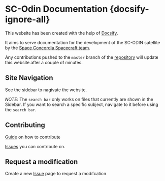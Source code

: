 <!-- The {docsify-ignore-all} is to prevent docsify for creating a table of content inside the sidebar for this page -->
# SC-Odin Documentation {docsify-ignore-all}

This website has been created with the help of [Docsify](https://docsify.js.org/#/).

It aims to serve documentation for the development of the SC-ODIN satellite by the [Space Concordia Spacecraft team](https://spaceconcordia.github.io/spacecraft.html).

Any contributions pushed to the `master` branch of the [repository](https://github.com/spaceconcordia/sc-odin-docs) will update this website after a couple of minutes.

## Site Navigation

See the sidebar to nagivate the website.

_NOTE_: The `search bar` only works on files that currently are shown in the Sidebar. If you want to search a specific subject, navigate to it before using the `search bar`.

## Contributing

[Guide](guide-contribution.md) on how to contribute

[Issues](https://github.com/spaceconcordia/sc-odin-docs/issues) you can contribute on.

## Request a modification

Create a new [Issue](https://github.com/spaceconcordia/sc-odin-docs/issues/new) page to request a modifcation
